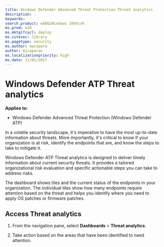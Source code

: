 ```yaml
---
title: Windows Defender Advanced Threat Protection Threat analytics
description: .
keywords: 
search.product: eADQiWindows 10XVcnh
ms.prod: w10
ms.mktglfcycl: deploy
ms.sitesec: library
ms.pagetype: security
ms.author: macapara
author: mjcaparas
ms.localizationpriority: high
ms.date: 11/01/2017
---
```


# Windows Defender ATP Threat analytics

**Applies to:**

- Windows Defender Advanced Threat Protection (Windows Defender ATP)

In a volatile security landscape, it's imperative to have the most up-to-date information about threats. More importantly, it's critical to know if your organization is at risk, identify the endpoints that are, and know the steps to take to mitigate it.

Windows Defender ATP Threat analytics is designed to deliver timely information about current security threats. It provides a tailored organizational risk evaluation and specific actionable steps you can take to address risks. 

The dashboard shows tiles and the current status of the endpoints in your organization. The individual tiles show how many endpoints require attention based on the threat and helps you identify where you need to apply OS patches or firmware patches.

## Access Threat analytics
1. From the navigation pane, select **Dashboards** > **Threat analytics**.

2. Take action based on the areas that have been identified to need attention. 

